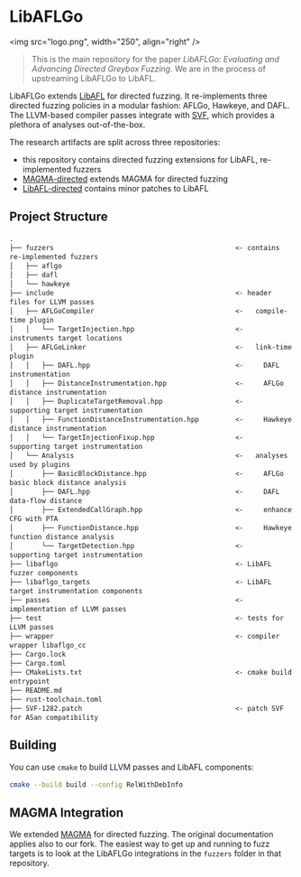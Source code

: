 # LibAFLGo

<img src="logo.png", width="250", align="right" />

> This is the main repository for the paper _LibAFLGo: Evaluating and Advancing Directed Greybox
> Fuzzing_. We are in the process of upstreaming LibAFLGo to LibAFL.

LibAFLGo extends [LibAFL](https://github.com/AFLplusplus/LibAFL) for directed fuzzing. It
re-implements three directed fuzzing policies in a modular fashion: AFLGo, Hawkeye, and DAFL. The
LLVM-based compiler passes integrate with [SVF](https://github.com/SVF-tools/SVF), which provides a
plethora of analyses out-of-the-box.

The research artifacts are split across three repositories:

- this repository contains directed fuzzing extensions for LibAFL, re-implemented fuzzers
- [MAGMA-directed](https://github.com/vusec/magma-directed) extends MAGMA for directed fuzzing
- [LibAFL-directed](https://github.com/vusec/LibAFL-directed) contains minor patches to LibAFL

## Project Structure

```
.
├── fuzzers                                             <- contains re-implemented fuzzers
│   ├── aflgo
│   ├── dafl
│   └── hawkeye
├── include                                             <- header files for LLVM passes
│   ├── AFLGoCompiler                                   <-   compile-time plugin
│   │   └── TargetInjection.hpp                         <-     instruments target locations
│   ├── AFLGoLinker                                     <-   link-time plugin
│   │   ├── DAFL.hpp                                    <-     DAFL instrumentation
│   │   ├── DistanceInstrumentation.hpp                 <-     AFLGo distance instrumentation
│   │   ├── DuplicateTargetRemoval.hpp                  <-     supporting target instrumentation
│   │   ├── FunctionDistanceInstrumentation.hpp         <-     Hawkeye distance instrumentation
│   │   └── TargetInjectionFixup.hpp                    <-     supporting target instrumentation
│   └── Analysis                                        <-   analyses used by plugins
│       ├── BasicBlockDistance.hpp                      <-     AFLGo basic block distance analysis
│       ├── DAFL.hpp                                    <-     DAFL data-flow distance
│       ├── ExtendedCallGraph.hpp                       <-     enhance CFG with PTA
│       ├── FunctionDistance.hpp                        <-     Hawkeye function distance analysis
│       └── TargetDetection.hpp                         <-     supporting target instrumentation
├── libaflgo                                            <- LibAFL fuzzer components
├── libaflgo_targets                                    <- LibAFL target instrumentation components
├── passes                                              <- implementation of LLVM passes
├── test                                                <- tests for LLVM passes
├── wrapper                                             <- compiler wrapper libaflgo_cc
├── Cargo.lock
├── Cargo.toml
├── CMakeLists.txt                                      <- cmake build entrypoint
├── README.md
├── rust-toolchain.toml
├── SVF-1282.patch                                      <- patch SVF for ASan compatibility
```

## Building

You can use `cmake` to build LLVM passes and LibAFL components:

```bash
cmake --build build --config RelWithDebInfo
```

## MAGMA Integration

We extended [MAGMA](https://github.com/vusec/magma-directed) for directed fuzzing. The original
documentation applies also to our fork. The easiest way to get up and running to fuzz targets is to
look at the LibAFLGo integrations in the `fuzzers` folder in that repository.
